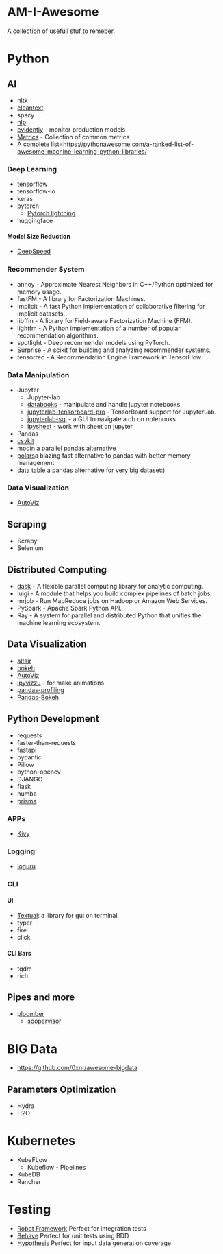 # AM-I-Awesome
A collection of usefull stuf to remeber.

# Python

## AI
- nltk
- [cleantext](https://github.com/prasanthg3/cleantext)
- spacy
- [nlp](https://github.com/keon/awesome-nlp#user-content-python)
- [evidently](https://github.com/evidentlyai/evidently) - monitor production models
- [Metrics](https://github.com/benhamner/Metrics) - Collection of common metrics
- A complete list=https://pythonawesome.com/a-ranked-list-of-awesome-machine-learning-python-libraries/

### Deep Learning
- tensorflow
- tensorflow-io
- keras
- pytorch
  - [Pytorch lightning](https://pytorch-lightning.readthedocs.io/en/latest/)
- huggingface

#### Model Size Reduction
- [DeepSpeed](https://github.com/microsoft/DeepSpeed)

### Recommender System
- annoy - Approximate Nearest Neighbors in C++/Python optimized for memory usage.
- fastFM - A library for Factorization Machines.
- implicit - A fast Python implementation of collaborative filtering for implicit datasets.
- libffm - A library for Field-aware Factorization Machine (FFM).
- lightfm - A Python implementation of a number of popular recommendation algorithms.
- spotlight - Deep recommender models using PyTorch.
- Surprise - A scikit for building and analyzing recommender systems.
- tensorrec - A Recommendation Engine Framework in TensorFlow.

### Data Manipulation
- Jupyter
  - Jupyter-lab
  - [databooks](https://github.com/datarootsio/databooks) - manipulate and handle jupyter notebooks
  - [jupyterlab-tensorboard-pro](https://github.com/HFAiLab/jupyterlab_tensorboard_pro) - TensorBoard support for JupyterLab.
  - [jupyterlab-sql](https://github.com/pbugnion/jupyterlab-sql) - a GUI to navigate a db on notebooks
  - [ipysheet](https://github.com/QuantStack/ipysheet/) - work with sheet on jupyter 
- Pandas
- [csvkit](https://csvkit.readthedocs.io)
- [modin](https://github.com/modin-project/modin) a parallel pandas alternative
- [polars](https://github.com/pola-rs/polars)a blazing fast alternative to pandas with better memory management
- [data table](https://datatable.readthedocs.io/en/latest/start/quick-start.html) a pandas alternative for very big dataset:)

### Data Visualization
- [AutoViz](https://github.com/AutoViML/AutoViz)


## Scraping
- Scrapy
- Selenium
  
## Distributed Computing
- [dask](https://www.dask.org/) - A flexible parallel computing library for analytic computing.
- luigi - A module that helps you build complex pipelines of batch jobs.
- mrjob - Run MapReduce jobs on Hadoop or Amazon Web Services.
- PySpark - Apache Spark Python API.
- Ray - A system for parallel and distributed Python that unifies the machine learning ecosystem.


## Data Visualization
- [altair](https://github.com/altair-viz/altair)
- [bokeh](https://bokeh.org/)
- [AutoViz](https://github.com/AutoViML/AutoViz)
- [ipyvizzu](https://github.com/vizzuhq/ipyvizzu) - for make animations
- [pandas-profiling]()
- [Pandas-Bokeh](https://github.com/PatrikHlobil/Pandas-Bokeh)


## Python Development
- requests
- faster-than-requests
- fastapi
- pydantic
- Pillow
- python-opencv
- DJANGO 
- flask
- numba
- [prisma](https://github.com/RobertCraigie/prisma-client-py)

### APPs
- [Kivy](https://kivy.org/)

### Logging
- [loguru](https://github.com/Delgan/loguru)

### CLI
#### UI
- [Textual](https://github.com/Textualize/textual): a library for gui on terminal
- typer
- fire
- click

#### CLI Bars
- tqdm
- rich
## Pipes and more
- [ploomber](https://ploomber.io/)
  - [soopervisor](https://github.com/ploomber/soopervisor)

# BIG Data
- https://github.com/0xnr/awesome-bigdata

## Parameters Optimization
- Hydra
- H2O

# Kubernetes
- KubeFLow
  - Kubeflow - Pipelines
- KubeDB
- Rancher

# Testing
- [Robot Framework](https://robotframework.org/?tab=0#getting-started) Perfect for integration tests
- [Behave](https://behave.readthedocs.io/en/stable/tutorial.html) Perfect for unit tests using BDD
- [Hypothesis](https://hypothesis.readthedocs.io/en/latest/quickstart.html) Perfect for input data generation coverage

